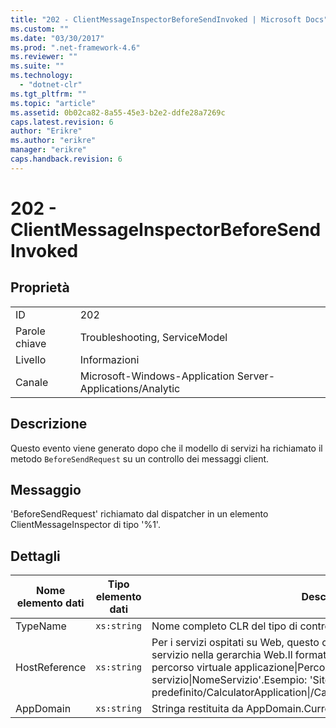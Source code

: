 ```yaml
---
title: "202 - ClientMessageInspectorBeforeSendInvoked | Microsoft Docs"
ms.custom: ""
ms.date: "03/30/2017"
ms.prod: ".net-framework-4.6"
ms.reviewer: ""
ms.suite: ""
ms.technology: 
  - "dotnet-clr"
ms.tgt_pltfrm: ""
ms.topic: "article"
ms.assetid: 0b02ca82-8a55-45e3-b2e2-ddfe28a7269c
caps.latest.revision: 6
author: "Erikre"
ms.author: "erikre"
manager: "erikre"
caps.handback.revision: 6
---
```

# 202 - ClientMessageInspectorBeforeSendInvoked
## Proprietà  
  
|||  
|-|-|  
|ID|202|  
|Parole chiave|Troubleshooting, ServiceModel|  
|Livello|Informazioni|  
|Canale|Microsoft\-Windows\-Application Server\-Applications\/Analytic|  
  
## Descrizione  
 Questo evento viene generato dopo che il modello di servizi ha richiamato il metodo `BeforeSendRequest` su un controllo dei messaggi client.  
  
## Messaggio  
 'BeforeSendRequest' richiamato dal dispatcher in un elemento ClientMessageInspector di tipo '%1'.  
  
## Dettagli  
  
|Nome elemento dati|Tipo elemento dati|Descrizione|  
|------------------------|------------------------|-----------------|  
|TypeName|`xs:string`|Nome completo CLR del tipo di controllo richiamato.|  
|HostReference|`xs:string`|Per i servizi ospitati su Web, questo campo identifica in modo univoco il servizio nella gerarchia Web.Il formato viene definito come 'Nome sito Web percorso virtuale applicazione&#124;Percorso virtuale servizio&#124;NomeServizio'.Esempio: 'Sito Web predefinito\/CalculatorApplication&#124;\/CalculatorService.svc&#124;CalculatorService'.|  
|AppDomain|`xs:string`|Stringa restituita da AppDomain.CurrentDomain.FriendlyName.|